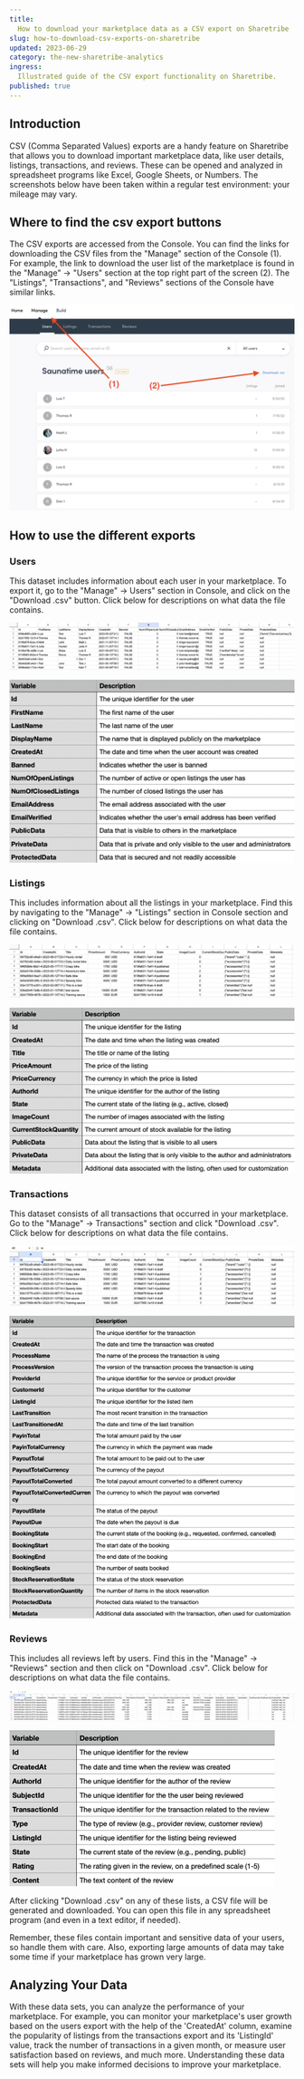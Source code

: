 ```yaml
---
title:
  How to download your marketplace data as a CSV export on Sharetribe
slug: how-to-download-csv-exports-on-sharetribe
updated: 2023-06-29
category: the-new-sharetribe-analytics
ingress:
  Illustrated guide of the CSV export functionality on Sharetribe.
published: true
---
```


## Introduction

CSV (Comma Separated Values) exports are a handy feature on Sharetribe
that allows you to download important marketplace data, like user
details, listings, transactions, and reviews. These can be opened and
analyzed in spreadsheet programs like Excel, Google Sheets, or Numbers.
The screenshots below have been taken within a regular test environment:
your mileage may vary.

## Where to find the csv export buttons

The CSV exports are accessed from the Console. You can find the links
for downloading the CSV files from the "Manage" section of the Console
(1). For example, the link to download the user list of the marketplace
is found in the "Manage" -> "Users" section at the top right part of the
screen (2). The "Listings", "Transactions", and "Reviews" sections of
the Console have similar links.

<extrainfo title="Finding the download .csv button from the Console for downloading user data">

![Change environments](./01-export-users-link.png)

</extrainfo>

## How to use the different exports

### Users

This dataset includes information about each user in your marketplace.
To export it, go to the "Manage" -> Users" section in Console, and click
on the "Download .csv" button. Click below for descriptions on what data
the file contains.

<extrainfo title="What the users csv export looks like (example data, first few rows)">

![Change environments](./02-export-users-sheet.png)

</extrainfo>

<extrainfo title="Explanations for the columns in the user csv export">

![Change environments](./03-user-descriptions.png)

</extrainfo>

### Listings

This includes information about all the listings in your marketplace.
Find this by navigating to the "Manage" -> "Listings" section in Console
section and clicking on "Download .csv". Click below for descriptions on
what data the file contains.

<extrainfo title="What the listings csv export looks like (example data, first few rows)">

![Change environments](./04-export-listings-sheet.png)

</extrainfo>

<extrainfo title="Explanations for the columns in the listing csv export">

![Change environments](./05-listing-descriptions.png)

</extrainfo>

### Transactions

This dataset consists of all transactions that occurred in your
marketplace. Go to the "Manage" -> Transactions" section and click
"Download .csv". Click below for descriptions on what data the file
contains.

<extrainfo title="What the transactions csv export looks like (example data, first few rows)">

![Change environments](./06-export-transactions-sheet.png)

</extrainfo>

<extrainfo title="Explanations for the columns in the transaction csv export">

![Change environments](./07-transaction-descriptions.png)

</extrainfo>

### Reviews

This includes all reviews left by users. Find this in the "Manage" ->
"Reviews" section and then click on "Download .csv". Click below for
descriptions on what data the file contains.

<extrainfo title="What the reviews csv export looks like (example data, first few rows)">

![Change environments](./08-export-reviews-sheet.png)

</extrainfo>

<extrainfo title="Explanations for the columns in the review csv export">

![Change environments](./09-review-descriptions.png)

</extrainfo>

After clicking "Download .csv" on any of these lists, a CSV file will be
generated and downloaded. You can open this file in any spreadsheet
program (and even in a text editor, if needed).

Remember, these files contain important and sensitive data of your
users, so handle them with care. Also, exporting large amounts of data
may take some time if your marketplace has grown very large.

## Analyzing Your Data

With these data sets, you can analyze the performance of your
marketplace. For example, you can monitor your marketplace's user growth
based on the users export with the help of the 'CreatedAt' column,
examine the popularity of listings from the transactions export and its
'ListingId' value, track the number of transactions in a given month, or
measure user satisfaction based on reviews, and much more. Understanding
these data sets will help you make informed decisions to improve your
marketplace.
